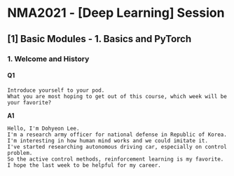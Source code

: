 # NMA2021 - [Deep Learning] Session

## [1] Basic Modules - 1. Basics and PyTorch

### 1. Welcome and History

#### Q1
``` plain
Introduce yourself to your pod.
What you are most hoping to get out of this course, which week will be your favorite?
```
**A1**
``` plain
Hello, I'm Dohyeon Lee. 
I'm a research army officer for national defense in Republic of Korea. 
I'm interesting in how human mind works and we could imitate it. 
I've started researching autonomous driving car, especially on control problem.
So the active control methods, reinforcement learning is my favorite.
I hope the last week to be helpful for my career. 
```

